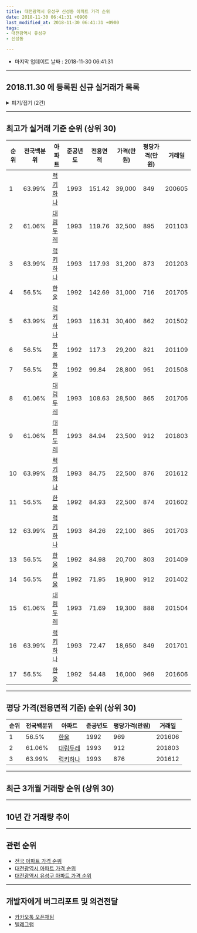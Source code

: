 ```yaml
---
title: 대전광역시 유성구 신성동 아파트 가격 순위
date: 2018-11-30 06:41:31 +0900
last_modified_at: 2018-11-30 06:41:31 +0900
tags:
- 대전광역시 유성구
- 신성동

---
```


* 마지막 업데이트 날짜 : 2018-11-30 06:41:31

---

## 2018.11.30 에 등록된 신규 실거래가 목록

<details>
<summary>펴기/접기 (2건)</summary>
<div markdown="1">

|아파트|전국백분위|준공년도|전용면적|가격(만원)|평당가격(만원)|거래일|
|---|---|---|---|---|---|---|
|[대림두레](https://search.naver.com/search.naver?query=%EB%8C%80%EC%A0%84%EA%B4%91%EC%97%AD%EC%8B%9C+%EC%9C%A0%EC%84%B1%EA%B5%AC+%EC%8B%A0%EC%84%B1%EB%8F%99+%EB%8C%80%EB%A6%BC%EB%91%90%EB%A0%88)|61.06%|1993|119.76|25,000|688|<span style="color:red">201811</span>|
|[대림두레](https://search.naver.com/search.naver?query=%EB%8C%80%EC%A0%84%EA%B4%91%EC%97%AD%EC%8B%9C+%EC%9C%A0%EC%84%B1%EA%B5%AC+%EC%8B%A0%EC%84%B1%EB%8F%99+%EB%8C%80%EB%A6%BC%EB%91%90%EB%A0%88)|61.06%|1993|71.69|17,400|801|<span style="color:red">201810</span>|


</div>
</details>

---

## 최고가 실거래 기준 순위 (상위 30)


|순위|전국백분위|아파트|준공년도|전용면적|가격(만원)|평당가격(만원)|거래일|
|---|---|---|---|---|---|---|---|
|1|63.99%|[럭키하나](https://search.naver.com/search.naver?query=%EB%8C%80%EC%A0%84%EA%B4%91%EC%97%AD%EC%8B%9C+%EC%9C%A0%EC%84%B1%EA%B5%AC+%EC%8B%A0%EC%84%B1%EB%8F%99+%EB%9F%AD%ED%82%A4%ED%95%98%EB%82%98)|1993|151.42|39,000|849|200605|
|2|61.06%|[대림두레](https://search.naver.com/search.naver?query=%EB%8C%80%EC%A0%84%EA%B4%91%EC%97%AD%EC%8B%9C+%EC%9C%A0%EC%84%B1%EA%B5%AC+%EC%8B%A0%EC%84%B1%EB%8F%99+%EB%8C%80%EB%A6%BC%EB%91%90%EB%A0%88)|1993|119.76|32,500|895|201103|
|3|63.99%|[럭키하나](https://search.naver.com/search.naver?query=%EB%8C%80%EC%A0%84%EA%B4%91%EC%97%AD%EC%8B%9C+%EC%9C%A0%EC%84%B1%EA%B5%AC+%EC%8B%A0%EC%84%B1%EB%8F%99+%EB%9F%AD%ED%82%A4%ED%95%98%EB%82%98)|1993|117.93|31,200|873|201203|
|4|56.5%|[한울](https://search.naver.com/search.naver?query=%EB%8C%80%EC%A0%84%EA%B4%91%EC%97%AD%EC%8B%9C+%EC%9C%A0%EC%84%B1%EA%B5%AC+%EC%8B%A0%EC%84%B1%EB%8F%99+%ED%95%9C%EC%9A%B8)|1992|142.69|31,000|716|201705|
|5|63.99%|[럭키하나](https://search.naver.com/search.naver?query=%EB%8C%80%EC%A0%84%EA%B4%91%EC%97%AD%EC%8B%9C+%EC%9C%A0%EC%84%B1%EA%B5%AC+%EC%8B%A0%EC%84%B1%EB%8F%99+%EB%9F%AD%ED%82%A4%ED%95%98%EB%82%98)|1993|116.31|30,400|862|201502|
|6|56.5%|[한울](https://search.naver.com/search.naver?query=%EB%8C%80%EC%A0%84%EA%B4%91%EC%97%AD%EC%8B%9C+%EC%9C%A0%EC%84%B1%EA%B5%AC+%EC%8B%A0%EC%84%B1%EB%8F%99+%ED%95%9C%EC%9A%B8)|1992|117.3|29,200|821|201109|
|7|56.5%|[한울](https://search.naver.com/search.naver?query=%EB%8C%80%EC%A0%84%EA%B4%91%EC%97%AD%EC%8B%9C+%EC%9C%A0%EC%84%B1%EA%B5%AC+%EC%8B%A0%EC%84%B1%EB%8F%99+%ED%95%9C%EC%9A%B8)|1992|99.84|28,800|951|201508|
|8|61.06%|[대림두레](https://search.naver.com/search.naver?query=%EB%8C%80%EC%A0%84%EA%B4%91%EC%97%AD%EC%8B%9C+%EC%9C%A0%EC%84%B1%EA%B5%AC+%EC%8B%A0%EC%84%B1%EB%8F%99+%EB%8C%80%EB%A6%BC%EB%91%90%EB%A0%88)|1993|108.63|28,500|865|201706|
|9|61.06%|[대림두레](https://search.naver.com/search.naver?query=%EB%8C%80%EC%A0%84%EA%B4%91%EC%97%AD%EC%8B%9C+%EC%9C%A0%EC%84%B1%EA%B5%AC+%EC%8B%A0%EC%84%B1%EB%8F%99+%EB%8C%80%EB%A6%BC%EB%91%90%EB%A0%88)|1993|84.94|23,500|912|201803|
|10|63.99%|[럭키하나](https://search.naver.com/search.naver?query=%EB%8C%80%EC%A0%84%EA%B4%91%EC%97%AD%EC%8B%9C+%EC%9C%A0%EC%84%B1%EA%B5%AC+%EC%8B%A0%EC%84%B1%EB%8F%99+%EB%9F%AD%ED%82%A4%ED%95%98%EB%82%98)|1993|84.75|22,500|876|201612|
|11|56.5%|[한울](https://search.naver.com/search.naver?query=%EB%8C%80%EC%A0%84%EA%B4%91%EC%97%AD%EC%8B%9C+%EC%9C%A0%EC%84%B1%EA%B5%AC+%EC%8B%A0%EC%84%B1%EB%8F%99+%ED%95%9C%EC%9A%B8)|1992|84.93|22,500|874|201602|
|12|63.99%|[럭키하나](https://search.naver.com/search.naver?query=%EB%8C%80%EC%A0%84%EA%B4%91%EC%97%AD%EC%8B%9C+%EC%9C%A0%EC%84%B1%EA%B5%AC+%EC%8B%A0%EC%84%B1%EB%8F%99+%EB%9F%AD%ED%82%A4%ED%95%98%EB%82%98)|1993|84.26|22,100|865|201703|
|13|56.5%|[한울](https://search.naver.com/search.naver?query=%EB%8C%80%EC%A0%84%EA%B4%91%EC%97%AD%EC%8B%9C+%EC%9C%A0%EC%84%B1%EA%B5%AC+%EC%8B%A0%EC%84%B1%EB%8F%99+%ED%95%9C%EC%9A%B8)|1992|84.98|20,700|803|201409|
|14|56.5%|[한울](https://search.naver.com/search.naver?query=%EB%8C%80%EC%A0%84%EA%B4%91%EC%97%AD%EC%8B%9C+%EC%9C%A0%EC%84%B1%EA%B5%AC+%EC%8B%A0%EC%84%B1%EB%8F%99+%ED%95%9C%EC%9A%B8)|1992|71.95|19,900|912|201402|
|15|61.06%|[대림두레](https://search.naver.com/search.naver?query=%EB%8C%80%EC%A0%84%EA%B4%91%EC%97%AD%EC%8B%9C+%EC%9C%A0%EC%84%B1%EA%B5%AC+%EC%8B%A0%EC%84%B1%EB%8F%99+%EB%8C%80%EB%A6%BC%EB%91%90%EB%A0%88)|1993|71.69|19,300|888|201504|
|16|63.99%|[럭키하나](https://search.naver.com/search.naver?query=%EB%8C%80%EC%A0%84%EA%B4%91%EC%97%AD%EC%8B%9C+%EC%9C%A0%EC%84%B1%EA%B5%AC+%EC%8B%A0%EC%84%B1%EB%8F%99+%EB%9F%AD%ED%82%A4%ED%95%98%EB%82%98)|1993|72.47|18,650|849|201701|
|17|56.5%|[한울](https://search.naver.com/search.naver?query=%EB%8C%80%EC%A0%84%EA%B4%91%EC%97%AD%EC%8B%9C+%EC%9C%A0%EC%84%B1%EA%B5%AC+%EC%8B%A0%EC%84%B1%EB%8F%99+%ED%95%9C%EC%9A%B8)|1992|54.48|16,000|969|201606|


---

## 평당 가격(전용면적 기준) 순위 (상위 30)


|순위|전국백분위|아파트|준공년도|평당가격(만원)|거래일|
|---|---|---|---|---|---|
|1|56.5%|[한울](https://search.naver.com/search.naver?query=%EB%8C%80%EC%A0%84%EA%B4%91%EC%97%AD%EC%8B%9C+%EC%9C%A0%EC%84%B1%EA%B5%AC+%EC%8B%A0%EC%84%B1%EB%8F%99+%ED%95%9C%EC%9A%B8)|1992|969|201606|
|2|61.06%|[대림두레](https://search.naver.com/search.naver?query=%EB%8C%80%EC%A0%84%EA%B4%91%EC%97%AD%EC%8B%9C+%EC%9C%A0%EC%84%B1%EA%B5%AC+%EC%8B%A0%EC%84%B1%EB%8F%99+%EB%8C%80%EB%A6%BC%EB%91%90%EB%A0%88)|1993|912|201803|
|3|63.99%|[럭키하나](https://search.naver.com/search.naver?query=%EB%8C%80%EC%A0%84%EA%B4%91%EC%97%AD%EC%8B%9C+%EC%9C%A0%EC%84%B1%EA%B5%AC+%EC%8B%A0%EC%84%B1%EB%8F%99+%EB%9F%AD%ED%82%A4%ED%95%98%EB%82%98)|1993|876|201612|


---

## 최근 3개월 거래량 순위 (상위 30)


<div style="width:100%;">
    <canvas id="deal_count_ranking" height="250"></canvas>
</div>


<script>
new Chart(document.getElementById("deal_count_ranking"), {
    type: 'horizontalBar',
    data: {
        labels: ['럭키하나', '대림두레', '한울'],
        datasets: [{
            label: '실거래 수',
            data: [14, 14, 9],
            borderColor: "rgba(255, 0, 128, 1)",
            backgroundColor: "rgba(255, 0, 128, 0.5)",
            fill: false,
        }]
    },
    options: {
        responsive: true,
        title: {
            display: true,
            text: '최근 3개월 거래량 순위'
        },
        tooltips: {
            mode: 'index',
            intersect: false,
            callbacks: {
                title: function(tooltipItems, data) {
                    return "실거래 수:";
                },
                label: function(tooltipItem, data) {
                    return data.labels[tooltipItem.index] + ": " + tooltipItem.xLabel;
                }
            }
        },
        hover: {
            mode: 'nearest',
            intersect: true
        },
        scales: {
            xAxes: [{
                display: true,
                scaleLabel: {
                    display: true,
                    labelString: '실거래 수'
                },
                ticks: {
                    suggestedMin: 0,
                }
            }],
            yAxes: [{
                display: true,
                ticks: {
                    autoSkip: false,
                    callback: function(value, index, values) {
                        if (value.length > 15)
                            return value.substr(0, 13) + "...";
                        else
                            return value;
                    }
                },
                scaleLabel: {
                    display: false,
                }
            }]
        }
    }
});

</script>


---

## 10년 간 거래량 추이


<div style="width:100%;">
    <canvas id="deal_progress" height="250"></canvas>
</div>

<script>
new Chart(document.getElementById("deal_progress"), {
    type: 'line',
    data: {
        labels: ['200811','200812','200901','200902','200903','200904','200905','200906','200907','200908','200909','200910','200911','200912','201001','201002','201003','201004','201005','201006','201007','201008','201009','201010','201011','201012','201101','201102','201103','201104','201105','201106','201107','201108','201109','201110','201111','201112','201201','201202','201203','201204','201205','201206','201207','201208','201209','201210','201211','201212','201301','201302','201303','201304','201305','201306','201307','201308','201309','201310','201311','201312','201401','201402','201403','201404','201405','201406','201407','201408','201409','201410','201411','201412','201501','201502','201503','201504','201505','201506','201507','201508','201509','201510','201511','201512','201601','201602','201603','201604','201605','201606','201607','201608','201609','201610','201611','201612','201701','201702','201703','201704','201705','201706','201707','201708','201709','201710','201711','201712','201801','201802','201803','201804','201805','201806','201807','201808','201809','201810','201811'],
        datasets: [{
            label: '실거래 수',
            pointRadius: 1,
            data: [7, 8, 11, 25, 16, 20, 17, 19, 10, 20, 33, 17, 24, 20, 19, 22, 18, 14, 16, 20, 19, 19, 11, 32, 33, 21, 26, 19, 12, 22, 28, 13, 9, 12, 16, 12, 7, 7, 4, 12, 13, 11, 10, 6, 9, 5, 14, 14, 13, 22, 10, 21, 12, 16, 18, 18, 12, 8, 11, 20, 19, 11, 16, 12, 19, 18, 8, 12, 10, 5, 9, 11, 9, 19, 13, 8, 9, 12, 8, 14, 7, 9, 7, 23, 10, 13, 11, 6, 12, 23, 5, 19, 17, 11, 15, 16, 15, 16, 6, 15, 18, 10, 17, 20, 10, 9, 13, 13, 9, 14, 22, 9, 27, 16, 9, 7, 6, 6, 16, 15, 6],
            borderColor: "rgba(255, 201, 14, 1)",
            backgroundColor: "rgba(255, 201, 14, 0.5)",
            fill: true,
        }]
    },
    options: {
        responsive: true,
        title: {
            display: true,
            text: '10년간 거래량 추이'
        },
        tooltips: {
            mode: 'index',
            intersect: false,
        },
        hover: {
            mode: 'nearest',
            intersect: true
        },
        scales: {
            xAxes: [{
                display: true,
                scaleLabel: {
                    display: true,
                    labelString: '년/월'
                }
            }],
            yAxes: [{
                display: true,
                ticks: {
                    suggestedMin: 0,
                },
                scaleLabel: {
                    display: true,
                    labelString: '실거래 수'
                }
            }]
        }
    }
});

</script>


---

## 관련 순위

- [전국 아파트 가격 순위](https://inasie.github.io/apt-ranking/전국)
- [대전광역시 아파트 가격 순위](https://inasie.github.io/apt-ranking/대전광역시)
- [대전광역시 유성구 아파트 가격 순위](https://inasie.github.io/apt-ranking/대전광역시-유성구)


---

## 개발자에게 버그리포트 및 의견전달

- [카카오톡 오픈채팅](https://open.kakao.com/o/gLJUAP4)
- [텔레그램](https://t.me/inasie)

